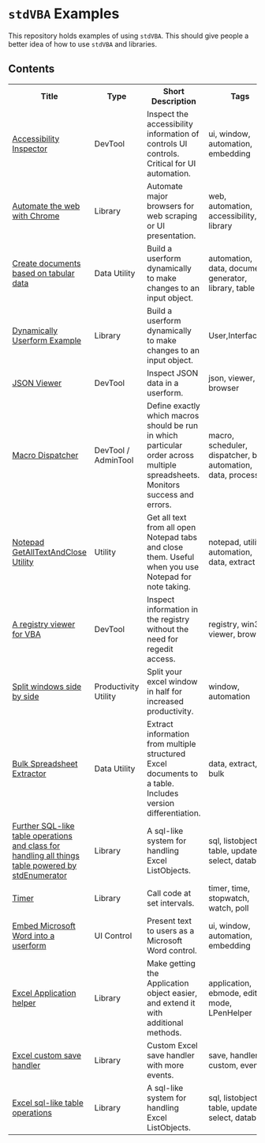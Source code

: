 # `stdVBA` Examples

This repository holds examples of using `stdVBA`. This should give people a better idea of how to use `stdVBA` and libraries.

## Contents

<table>
  <tr>
    <th>Title</th>
    <th>Type</th>
    <th>Short Description</th>
    <th>Tags</th>
    <th>Dependencies</th>
    <th>Status</th>
  </tr>
  <tr>
    <td><a href="tree/main/examples/Accessibility%20Inspector">Accessibility Inspector</a></td>
    <td>DevTool</td>
    <td>Inspect the accessibility information of controls UI controls. Critical for UI automation.</td>
    <td>ui, window, automation, embedding</td>
    <td>stdAcc, stdProcess, stdWindow, stdICallable</td>
    <td>Complete/WIP</td>
  </tr>
  <tr>
    <td><a href="tree/main/examples/BrowserAutomation">Automate the web with Chrome</a></td>
    <td>Library</td>
    <td>Automate major browsers for web scraping or UI presentation.</td>
    <td>web, automation, accessibility, library</td>
    <td>stdAcc, stdEnumerator, stdLambda, stdProcess, stdWindow, stdICallable</td>
    <td>Complete</td>
  </tr>
  <tr>
    <td><a href="tree/main/examples/Document Generator">Create documents based on tabular data</a></td> 
    <td>Data Utility</td>
    <td>Build a userform dynamically to make changes to an input object.</td>
    <td>automation, data, document, generator, library, table</td>
    <td>stdCallback, stdCOM, stdEnumerator, stdICallable, stdLambda, stdRegex, stdTable, stdWindow</td>
    <td>Complete</td>
  </tr>
  <tr>
    <td><a href="tree/main/examples/DynamicForm-TransformObject">Dynamically Userform Example</a></td>
    <td>Library</td>
    <td>Build a userform dynamically to make changes to an input object.</td>
    <td>User,Interface,UI</td>
    <td>stdUIElement, stdCallback, stdCOM, stdICallable, stdLambda</td>
    <td>Complete</td>
  </tr>
  <tr>
    <td><a href="tree/main/examples/JSON Viewer">JSON Viewer</a></td> 
    <td>DevTool</td>
    <td>Inspect JSON data in a userform.</td>
    <td>json, viewer, browser</td>
    <td>stdCallback, stdICallable, stdJSON, stdLambda, tvTree</td>
    <td>Complete</td>
  </tr>
  <tr>
    <td><a href="tree/main/examples/MacroDispatcher">Macro Dispatcher</a></td>
    <td>DevTool / AdminTool</td>
    <td>Define exactly which macros should be run in which particular order across multiple spreadsheets. Monitors success and errors.</td>
    <td>macro, scheduler, dispatcher, bulk, automation, data, process</td>
    <td>stdAcc, stdCallback, stdEnumerator, stdICallable, stdLambda, stdPerformance, stdReg, stdWindow</td>
    <td>Complete</td>
  </tr> 
  <tr>
    <td><a href="tree/main/examples/Notepad-GetAllTextAndClose">Notepad GetAllTextAndClose Utility</a></td>
    <td>Utility</td>
    <td>Get all text from all open Notepad tabs and close them. Useful when you use Notepad for note taking.</td>
    <td>notepad, utility, automation, data, extract</td>
    <td>stdAcc, stdICallable, stdLambda, stdProcess, stdWindow</td>
    <td>Complete</td>
  </tr>
  <tr>
    <td><a href="tree/main/examples/Registry Viewer">A registry viewer for VBA</a></td>
    <td>DevTool</td>
    <td>Inspect information in the registry without the need for regedit access.</td>
    <td>registry, win32, viewer, browser</td>
    <td>stdClipboard, stdIcallable, stdLambda, stdReg</td>
    <td>WIP</td>
  </tr> 
  <tr>
    <td><a href="tree/main/examples/SplitSideBySide">Split windows side by side</a></td>
    <td>Productivity Utility</td>
    <td>Split your excel window in half for increased productivity.</td>
    <td>window, automation</td>
    <td>stdLambda, stdWindow, stdICallable</td>
    <td>Complete</td>
  </tr> 
  <tr>
    <td><a href="tree/main/examples/Spreadsheet Extractor">Bulk Spreadsheet Extractor</a></td>
    <td>Data Utility</td>
    <td>Extract information from multiple structured Excel documents to a table. Includes version differentiation.</td>
    <td>data, extract, bulk</td>
    <td>stdArray, stdCallback, stdCOM, stdEnumerator,stdICallable, stdLambda, stdPicture, stdRegex</td>
    <td>Complete</td>
  </tr> 
  <tr>
    <td><a href="tree/main/examples/stdTable">Further SQL-like table operations and class for handling all things table powered by stdEnumerator</a></td>
    <td>Library</td>
    <td>A sql-like system for handling Excel ListObjects.</td>
    <td>sql, listobject, table, update, select, database</td>
    <td>stdICallable,stdEnumerator,stdCallback,stdJSON</td>
    <td>Complete</td>
  </tr>
  <tr>
    <td><a href="tree/main/examples/Timer">Timer</a></td>
    <td>Library</td>
    <td>Call code at set intervals.</td>
    <td>timer, time, stopwatch, watch, poll</td>
    <td>stdCallback, stdICallable</td>
    <td>Complete</td>
  </tr> 
  <tr>
    <td><a href="tree/main/examples/uiTextBoxEx-WordControl">Embed Microsoft Word into a userform</a></td>
    <td>UI Control</td>
    <td>Present text to users as a Microsoft Word control.</td>
    <td>ui, window, automation, embedding</td>
    <td>stdLambda, stdWindow, stdICallable, stdProcess</td>
    <td>Complete</td>
  </tr> 
  <tr>
    <td><a href="tree/main/examples/xlVBA/xlApplication">Excel Application helper</a></td>
    <td>Library</td>
    <td>Make getting the Application object easier, and extend it with additional methods.</td>
    <td>application, ebmode, edit, mode, LPenHelper</td>
    <td>stdAcc, stdICallable</td>
    <td>WIP</td>
  </tr>
  <tr>
    <td><a href="tree/main/examples/xlVBA/xlSaveHandler">Excel custom save handler</a></td>
    <td>Library</td>
    <td>Custom Excel save handler with more events.</td>
    <td>save, handler, custom, events</td>
    <td>None</td>
    <td>Complete</td>
  </tr>
  <tr>
    <td><a href="tree/main/examples/xlVBA/xlTableTools">Excel sql-like table operations</a></td>
    <td>Library</td>
    <td>A sql-like system for handling Excel ListObjects.</td>
    <td>sql, listobject, table, update, select, database</td>
    <td>stdICallable</td>
    <td>Complete</td>
  </tr>


  <!-- 
  <tr>
    <td><a href="tree/main/examples/">xxx</a></td>
    <td>xxx</td>
    <td>xxx</td>
  </tr> 
  -->
</table>
